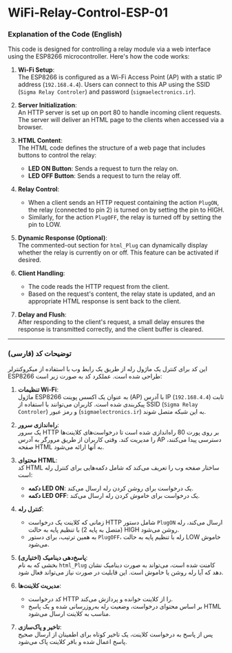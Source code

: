 
# WiFi-Relay-Control-ESP-01
### Explanation of the Code (English)

This code is designed for controlling a relay module via a web interface using the ESP8266 microcontroller. Here's how the code works:

1. **Wi-Fi Setup**:  
   The ESP8266 is configured as a Wi-Fi Access Point (AP) with a static IP address (`192.168.4.4`). Users can connect to this AP using the SSID (`Sigma Relay Controler`) and password (`sigmaelectronics.ir`).

2. **Server Initialization**:  
   An HTTP server is set up on port 80 to handle incoming client requests. The server will deliver an HTML page to the clients when accessed via a browser.

3. **HTML Content**:  
   The HTML code defines the structure of a web page that includes buttons to control the relay:
   - **LED ON Button**: Sends a request to turn the relay on.
   - **LED OFF Button**: Sends a request to turn the relay off.

4. **Relay Control**:  
   - When a client sends an HTTP request containing the action `PlugON`, the relay (connected to pin 2) is turned on by setting the pin to HIGH.
   - Similarly, for the action `PlugOFF`, the relay is turned off by setting the pin to LOW.

5. **Dynamic Response (Optional)**:  
   The commented-out section for `html_Plug` can dynamically display whether the relay is currently on or off. This feature can be activated if desired.

6. **Client Handling**:  
   - The code reads the HTTP request from the client.
   - Based on the request's content, the relay state is updated, and an appropriate HTML response is sent back to the client.

7. **Delay and Flush**:  
   After responding to the client's request, a small delay ensures the response is transmitted correctly, and the client buffer is cleared.

---

### توضیحات کد (فارسی)

این کد برای کنترل یک ماژول رله از طریق یک رابط وب با استفاده از میکروکنترلر ESP8266 طراحی شده است. عملکرد کد به صورت زیر است:

1. **تنظیمات Wi-Fi**:  
   ماژول ESP8266 به عنوان یک اکسس پوینت (AP) با آدرس IP ثابت (`192.168.4.4`) پیکربندی شده است. کاربران می‌توانند با استفاده از SSID (`Sigma Relay Controler`) و رمز عبور (`sigmaelectronics.ir`) به این شبکه متصل شوند.

2. **راه‌اندازی سرور**:  
   یک سرور HTTP بر روی پورت 80 راه‌اندازی شده است تا درخواست‌های کلاینت‌ها را مدیریت کند. وقتی کاربران از طریق مرورگر به آدرس AP دسترسی پیدا می‌کنند، صفحه HTML به آنها ارائه می‌شود.

3. **محتوای HTML**:  
   کد HTML ساختار صفحه وب را تعریف می‌کند که شامل دکمه‌هایی برای کنترل رله است:
   - **دکمه LED ON**: یک درخواست برای روشن کردن رله ارسال می‌کند.
   - **دکمه LED OFF**: یک درخواست برای خاموش کردن رله ارسال می‌کند.

4. **کنترل رله**:  
   - زمانی که کلاینت یک درخواست HTTP شامل دستور `PlugON` ارسال می‌کند، رله (متصل به پایه 2) با تنظیم پایه به حالت HIGH روشن می‌شود.
   - به همین ترتیب، برای دستور `PlugOFF`، رله با تنظیم پایه به حالت LOW خاموش می‌شود.

5. **پاسخ‌دهی دینامیک (اختیاری)**:  
   بخشی که به نام `html_Plug` کامنت شده است، می‌تواند به صورت دینامیک نشان دهد که آیا رله روشن یا خاموش است. این قابلیت در صورت نیاز می‌تواند فعال شود.

6. **مدیریت کلاینت‌ها**:  
   - کد درخواست HTTP را از کلاینت خوانده و پردازش می‌کند.
   - بر اساس محتوای درخواست، وضعیت رله به‌روزرسانی شده و یک پاسخ HTML مناسب به کلاینت ارسال می‌شود.

7. **تاخیر و پاک‌سازی**:  
   پس از پاسخ به درخواست کلاینت، یک تاخیر کوتاه برای اطمینان از ارسال صحیح پاسخ اعمال شده و بافر کلاینت پاک می‌شود. 

